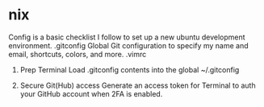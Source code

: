 # nix
Config is a basic checklist I follow to set up a new ubuntu development environment. 
.gitconfig	Global Git configuration to specify my name and email, shortcuts, colors, and more.
.vimrc

1. Prep Terminal
Load .gitconfig contents into the global ~/.gitconfig

3. Secure Git(Hub) access
Generate an access token for Terminal to auth your GitHub account when 2FA is enabled.
